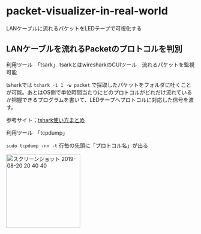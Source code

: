 # packet-visualizer-in-real-world
LANケーブルに流れるパケットをLEDテープで可視化する

## LANケーブルを流れるPacketのプロトコルを判別

利用ツール　「tsark」
tsarkとはwiresharkのCUIツール　流れるパケットを監視可能

tsharkでは
 `tshark -i 1 -w packet`
 で採取したパケットをフォルダに吐くことが可能。あとはOS側で単位時間当たりにどのプロトコルがどれだけ流れているか把握できるプログラムを書いて、LEDテープへプロトコルに対応した信号を渡す。

参考サイト；[tshark使い方まとめ](https://oxynotes.com/?p=7969)

利用ツール　「tcpdump」

 `sudo tcpdump -nn -t`
 行毎の先頭に「プロトコル名」が出る
 
 <img width="197" alt="スクリーンショット 2019-08-20 20 40 40" src="https://user-images.githubusercontent.com/32484108/63344578-ba00dd00-c38b-11e9-9127-1ec5e1a2c73a.png">

